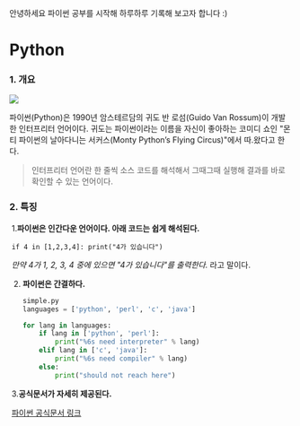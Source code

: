 안녕하세요 파이썬 공부를 시작해 하루하루 기록해 보고자 합니다 :) 

### 

# Python 

### 1. 개요

![](https://wikidocs.net/images/page/5/pahkey_KRRKrp.png)

파이썬(Python)은 1990년 암스테르담의 귀도 반 로섬(Guido Van Rossum)이 개발한 인터프리터 언어이다. 귀도는 파이썬이라는 이름을 자신이 좋아하는 코미디 쇼인 "몬티 파이썬의 날아다니는 서커스(Monty Python’s Flying Circus)"에서 따.왔다고 한다.

> 인터프리터 언어란 한 줄씩 소스 코드를 해석해서 그때그때 실행해 결과를 바로 확인할 수 있는 언어이다.



### 2. 특징

​	1.**파이썬은 인간다운 언어이다. 아래 코드는 쉽게 해석된다.**

​		`if 4 in [1,2,3,4]: print("4가 있습니다")`

​		*만약 4가 1, 2, 3, 4 중에 있으면 "4가 있습니다"를 출력한다.* 라고 말이다.

 2. **파이썬은 간결하다.**

    ```python
    simple.py
    languages = ['python', 'perl', 'c', 'java']
    
    for lang in languages:
    	if lang in ['python', 'perl']:
    		print("%6s need interpreter" % lang)
    	elif lang in ['c', 'java']:
    		print("%6s need compiler" % lang)
    	else:
    		print("should not reach here")
    ```

​	3.**공식문서가 자세히 제공된다.**

​		[파이썬 공식문서 링크](https://docs.python.org/3/)

